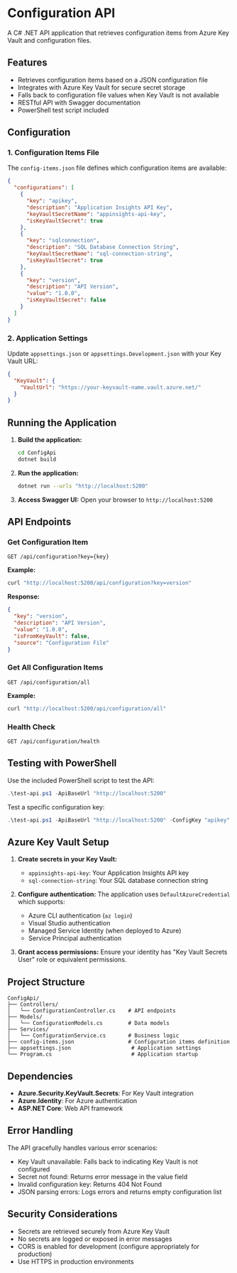# Configuration API

A C# .NET API application that retrieves configuration items from Azure Key Vault and configuration files.

## Features

- Retrieves configuration items based on a JSON configuration file
- Integrates with Azure Key Vault for secure secret storage
- Falls back to configuration file values when Key Vault is not available
- RESTful API with Swagger documentation
- PowerShell test script included

## Configuration

### 1. Configuration Items File

The `config-items.json` file defines which configuration items are available:

```json
{
  "configurations": [
    {
      "key": "apikey",
      "description": "Application Insights API Key",
      "keyVaultSecretName": "appinsights-api-key",
      "isKeyVaultSecret": true
    },
    {
      "key": "sqlconnection",
      "description": "SQL Database Connection String",
      "keyVaultSecretName": "sql-connection-string",
      "isKeyVaultSecret": true
    },
    {
      "key": "version",
      "description": "API Version",
      "value": "1.0.0",
      "isKeyVaultSecret": false
    }
  ]
}
```

### 2. Application Settings

Update `appsettings.json` or `appsettings.Development.json` with your Key Vault URL:

```json
{
  "KeyVault": {
    "VaultUrl": "https://your-keyvault-name.vault.azure.net/"
  }
}
```

## Running the Application

1. **Build the application:**
   ```bash
   cd ConfigApi
   dotnet build
   ```

2. **Run the application:**
   ```bash
   dotnet run --urls "http://localhost:5200"
   ```

3. **Access Swagger UI:**
   Open your browser to `http://localhost:5200`

## API Endpoints

### Get Configuration Item
```
GET /api/configuration?key={key}
```

**Example:**
```bash
curl "http://localhost:5200/api/configuration?key=version"
```

**Response:**
```json
{
  "key": "version",
  "description": "API Version",
  "value": "1.0.0",
  "isFromKeyVault": false,
  "source": "Configuration File"
}
```

### Get All Configuration Items
```
GET /api/configuration/all
```

**Example:**
```bash
curl "http://localhost:5200/api/configuration/all"
```

### Health Check
```
GET /api/configuration/health
```

## Testing with PowerShell

Use the included PowerShell script to test the API:

```powershell
.\test-api.ps1 -ApiBaseUrl "http://localhost:5200"
```

Test a specific configuration key:
```powershell
.\test-api.ps1 -ApiBaseUrl "http://localhost:5200" -ConfigKey "apikey"
```

## Azure Key Vault Setup

1. **Create secrets in your Key Vault:**
   - `appinsights-api-key`: Your Application Insights API key
   - `sql-connection-string`: Your SQL database connection string

2. **Configure authentication:**
   The application uses `DefaultAzureCredential` which supports:
   - Azure CLI authentication (`az login`)
   - Visual Studio authentication
   - Managed Service Identity (when deployed to Azure)
   - Service Principal authentication

3. **Grant access permissions:**
   Ensure your identity has "Key Vault Secrets User" role or equivalent permissions.

## Project Structure

```
ConfigApi/
├── Controllers/
│   └── ConfigurationController.cs    # API endpoints
├── Models/
│   └── ConfigurationModels.cs        # Data models
├── Services/
│   └── ConfigurationService.cs       # Business logic
├── config-items.json                 # Configuration items definition
├── appsettings.json                   # Application settings
└── Program.cs                         # Application startup
```

## Dependencies

- **Azure.Security.KeyVault.Secrets**: For Key Vault integration
- **Azure.Identity**: For Azure authentication
- **ASP.NET Core**: Web API framework

## Error Handling

The API gracefully handles various error scenarios:
- Key Vault unavailable: Falls back to indicating Key Vault is not configured
- Secret not found: Returns error message in the value field
- Invalid configuration key: Returns 404 Not Found
- JSON parsing errors: Logs errors and returns empty configuration list

## Security Considerations

- Secrets are retrieved securely from Azure Key Vault
- No secrets are logged or exposed in error messages
- CORS is enabled for development (configure appropriately for production)
- Use HTTPS in production environments